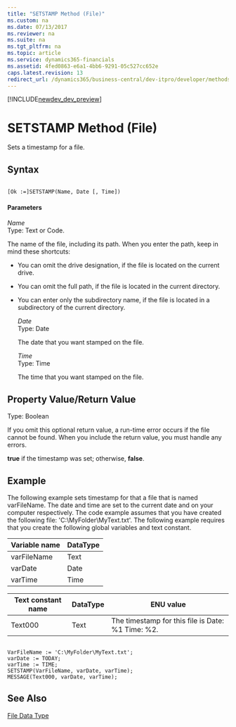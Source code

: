```yaml
---
title: "SETSTAMP Method (File)"
ms.custom: na
ms.date: 07/13/2017
ms.reviewer: na
ms.suite: na
ms.tgt_pltfrm: na
ms.topic: article
ms.service: dynamics365-financials
ms.assetid: 4fed0863-e6a1-4bb6-9291-05c527cc652e
caps.latest.revision: 13
redirect_url: /dynamics365/business-central/dev-itpro/developer/methods/devenv-al-method-reference
---
```


[!INCLUDE[newdev_dev_preview](../includes/newdev_dev_preview.md)]

# SETSTAMP Method (File)
Sets a timestamp for a file.  
  
## Syntax  
  
```  
  
[Ok :=]SETSTAMP(Name, Date [, Time])  
```  
  
#### Parameters  
 *Name*  
 Type: Text or Code.  
  
 The name of the file, including its path. When you enter the path, keep in mind these shortcuts:  
  
- You can omit the drive designation, if the file is located on the current drive.  
  
- You can omit the full path, if the file is located in the current directory.  
  
- You can enter only the subdirectory name, if the file is located in a subdirectory of the current directory.  
  
  *Date*  
  Type: Date  
  
  The date that you want stamped on the file.  
  
  *Time*  
  Type: Time  
  
  The time that you want stamped on the file.  
  
## Property Value/Return Value  
 Type: Boolean  
  
 If you omit this optional return value, a run-time error occurs if the file cannot be found. When you include the return value, you must handle any errors.  
  
 **true** if the timestamp was set; otherwise, **false**.  
  
## Example  
 The following example sets timestamp for that a file that is named varFileName. The date and time are set to the current date and on your computer respectively. The code example assumes that you have created the following file: 'C:\\MyFolder\\MyText.txt'. The following example requires that you create the following global variables and text constant.  
  
|Variable name|DataType|  
|-------------------|--------------|  
|varFileName|Text|  
|varDate|Date|  
|varTime|Time|  
  
|Text constant name|DataType|ENU value|  
|------------------------|--------------|---------------|  
|Text000|Text|The timestamp for this file is Date: %1 Time: %2.|  
  
```  
  
VarFileName := 'C:\MyFolder\MyText.txt';  
varDate := TODAY;  
varTime := TIME;  
SETSTAMP(VarFileName, varDate, varTime);  
MESSAGE(Text000, varDate, varTime);  
```  
  
## See Also  
 [File Data Type](../datatypes/devenv-File-Data-Type.md)